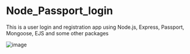 # Node_Passport_login

This is a user login and registration app using Node.js, Express, Passport, Mongoose, EJS and some other packages


![image](https://user-images.githubusercontent.com/53397527/180271613-bd014a7b-979c-42c6-8195-f5bf04776d81.png)



